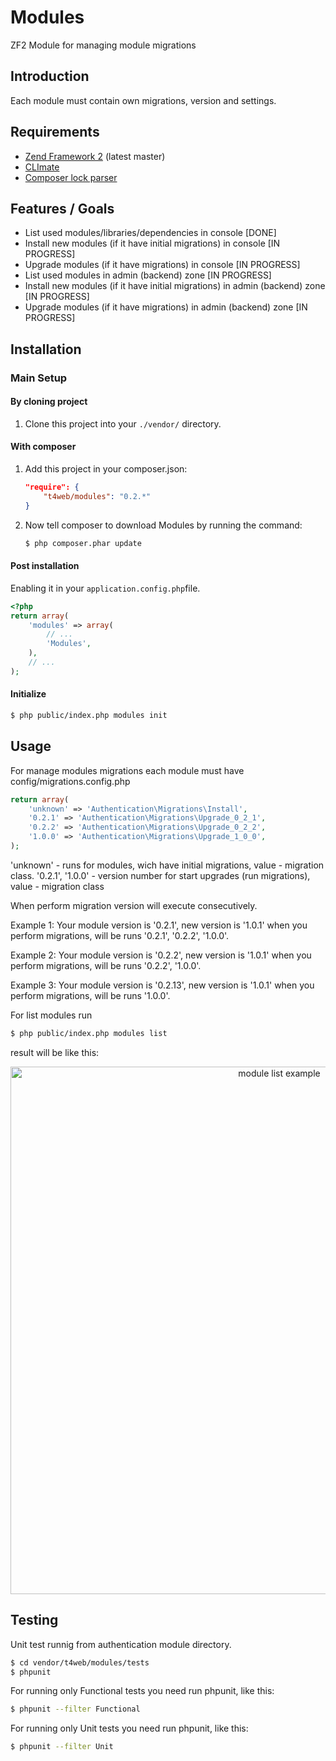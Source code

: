 Modules
==============

ZF2 Module for managing module migrations

Introduction
------------
Each module must contain own migrations, version and settings.

Requirements
------------
* [Zend Framework 2](https://github.com/zendframework/zf2) (latest master)
* [CLImate](https://github.com/thephpleague/climate)
* [Composer lock parser](https://github.com/t4web/ComposerLockParser)

Features / Goals
----------------
* List used modules/libraries/dependencies in console [DONE]
* Install new modules (if it have initial migrations) in console [IN PROGRESS]
* Upgrade modules (if it have migrations) in console [IN PROGRESS]
* List used modules in admin (backend) zone [IN PROGRESS]
* Install new modules (if it have initial migrations) in admin (backend) zone [IN PROGRESS]
* Upgrade modules (if it have migrations) in admin (backend) zone [IN PROGRESS]

Installation
------------
### Main Setup

#### By cloning project

1. Clone this project into your `./vendor/` directory.

#### With composer

1. Add this project in your composer.json:

    ```json
    "require": {
        "t4web/modules": "0.2.*"
    }
    ```

2. Now tell composer to download Modules by running the command:

    ```bash
    $ php composer.phar update
    ```

#### Post installation

Enabling it in your `application.config.php`file.

```php
<?php
return array(
    'modules' => array(
        // ...
        'Modules',
    ),
    // ...
);
```

#### Initialize
```bash
$ php public/index.php modules init
```

Usage
------------
For manage modules migrations each module must have config/migrations.config.php
```php
return array(
    'unknown' => 'Authentication\Migrations\Install',
    '0.2.1' => 'Authentication\Migrations\Upgrade_0_2_1',
    '0.2.2' => 'Authentication\Migrations\Upgrade_0_2_2',
    '1.0.0' => 'Authentication\Migrations\Upgrade_1_0_0',
);
```
'unknown' - runs for modules, wich have initial migrations, value - migration class. '0.2.1', '1.0.0' - version number for start upgrades (run migrations), value - migration class

When perform migration version will execute consecutively.

Example 1: Your module version is '0.2.1', new version is '1.0.1' when you perform
migrations, will be runs '0.2.1', '0.2.2', '1.0.0'.

Example 2: Your module version is '0.2.2', new version is '1.0.1' when you perform
migrations, will be runs '0.2.2', '1.0.0'.

Example 3: Your module version is '0.2.13', new version is '1.0.1' when you perform
migrations, will be runs '1.0.0'.

For list modules run
```bash
$ php public/index.php modules list
```
result will be like this:
<p align="center"><img src="http://t4web.com.ua/var/module-list-example-0.2.3.png" width="844" alt="module list example" /></p>

Testing
------------
Unit test runnig from authentication module directory.

```bash
$ cd vendor/t4web/modules/tests
$ phpunit
```

For running only Functional tests you need run phpunit, like this:

```bash
$ phpunit --filter Functional
```

For running only Unit tests you need run phpunit, like this:

```bash
$ phpunit --filter Unit
```
